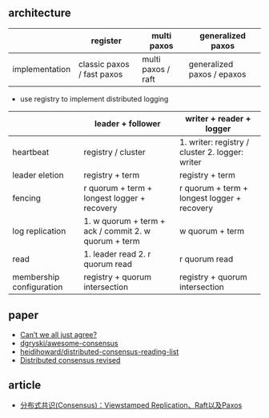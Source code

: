 ## architecture

|                | register                   | multi paxos        | generalized paxos          |
|----------------|----------------------------|--------------------|----------------------------|
| implementation | classic paxos / fast paxos | multi paxos / raft | generalized paxos / epaxos |

- use registry to implement distributed logging

|                          | leader + follower                                    | writer + reader + logger                        |
|--------------------------|------------------------------------------------------|-------------------------------------------------|
| heartbeat                | registry / cluster                                   | 1. writer: registry / cluster 2. logger: writer |
| leader eletion           | registry + term                                      | registry + term                                 |
| fencing                  | r quorum + term + longest logger + recovery          | r quorum + term + longest logger + recovery     |
| log replication          | 1. w quorum + term + ack / commit 2. w quorum + term | w quorum + term                                 |
| read                     | 1. leader read 2. r quorum read                      | r quorum read                                   |
| membership configuration | registry + quorum intersection                       | registry + quorum intersection                  |

## paper

- [Can’t we all just agree?](https://blog.acolyer.org/2015/03/01/cant-we-all-just-agree/)
- [dgryski/awesome-consensus](https://github.com/dgryski/awesome-consensus)
- [heidihoward/distributed-consensus-reading-list](https://github.com/heidihoward/distributed-consensus-reading-list)
- [Distributed consensus revised](https://www.cl.cam.ac.uk/techreports/UCAM-CL-TR-935.pdf)

## article

- [分布式共识(Consensus)：Viewstamped Replication、Raft以及Paxos](http://blog.kongfy.com/2016/05/%e5%88%86%e5%b8%83%e5%bc%8f%e5%85%b1%e8%af%86consensus%ef%bc%9aviewstamped%e3%80%81raft%e5%8f%8apaxos/)

